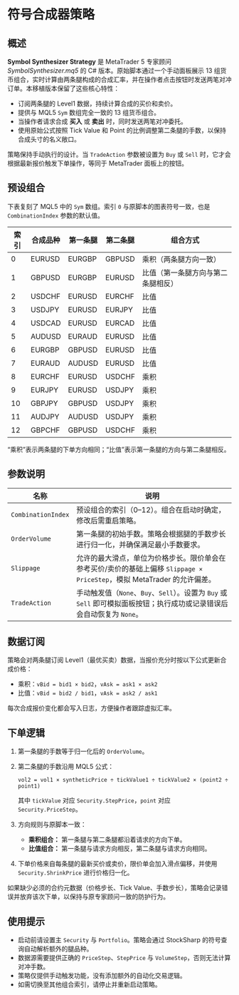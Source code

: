 # 符号合成器策略

## 概述

**Symbol Synthesizer Strategy** 是 MetaTrader 5 专家顾问 *SymbolSynthesizer.mq5* 的 C# 版本。原始脚本通过一个手动面板展示 13 组货币组合，实时计算由两条腿构成的合成汇率，并在操作者点击按钮时发送两笔对冲订单。本移植版本保留了这些核心特性：

* 订阅两条腿的 Level1 数据，持续计算合成的买价和卖价。
* 提供与 MQL5 `Sym` 数组完全一致的 13 组货币组合。
* 当操作者请求合成 **买入** 或 **卖出** 时，同时发送两笔对冲委托。
* 使用原始公式按照 Tick Value 和 Point 的比例调整第二条腿的手数，以保持合成头寸的名义敞口。

策略保持手动执行的设计。当 `TradeAction` 参数被设置为 `Buy` 或 `Sell` 时，它才会根据最新报价触发下单操作，等同于 MetaTrader 面板上的按钮。

## 预设组合

下表复刻了 MQL5 中的 `Sym` 数组。索引 `0` 与原脚本的图表符号一致，也是 `CombinationIndex` 参数的默认值。

| 索引 | 合成品种 | 第一条腿 | 第二条腿 | 组合方式 |
|------|----------|----------|----------|----------|
| 0 | EURUSD | EURGBP | GBPUSD | 乘积（两条腿方向一致） |
| 1 | GBPUSD | EURGBP | EURUSD | 比值（第一条腿方向与第二条腿相反） |
| 2 | USDCHF | EURUSD | EURCHF | 比值 |
| 3 | USDJPY | EURUSD | EURJPY | 比值 |
| 4 | USDCAD | EURUSD | EURCAD | 比值 |
| 5 | AUDUSD | EURAUD | EURUSD | 比值 |
| 6 | EURGBP | GBPUSD | EURUSD | 比值 |
| 7 | EURAUD | AUDUSD | EURUSD | 比值 |
| 8 | EURCHF | EURUSD | USDCHF | 乘积 |
| 9 | EURJPY | EURUSD | USDJPY | 乘积 |
| 10 | GBPJPY | GBPUSD | USDJPY | 乘积 |
| 11 | AUDJPY | AUDUSD | USDJPY | 乘积 |
| 12 | GBPCHF | GBPUSD | USDCHF | 乘积 |

“乘积”表示两条腿的下单方向相同；“比值”表示第一条腿的方向与第二条腿相反。

## 参数说明

| 名称 | 说明 |
|------|------|
| `CombinationIndex` | 预设组合的索引（0–12）。组合在启动时确定，修改后需重启策略。 |
| `OrderVolume` | 第一条腿的初始手数。策略会根据腿的手数步长进行归一化，并确保满足最小手数要求。 |
| `Slippage` | 允许的最大滑点，单位为价格步长。限价单会在参考买价/卖价的基础上偏移 `Slippage × PriceStep`，模拟 MetaTrader 的允许偏差。 |
| `TradeAction` | 手动触发值（`None`、`Buy`、`Sell`）。设置为 `Buy` 或 `Sell` 即可模拟面板按钮；执行成功或记录错误后会自动恢复为 `None`。 |

## 数据订阅

策略会对两条腿订阅 Level1（最优买卖）数据，当报价充分时按以下公式更新合成价格：

* 乘积：`vBid = bid1 × bid2`，`vAsk = ask1 × ask2`
* 比值：`vBid = bid2 / bid1`，`vAsk = ask2 / ask1`

每次合成报价变化都会写入日志，方便操作者跟踪虚拟汇率。

## 下单逻辑

1. 第一条腿的手数等于归一化后的 `OrderVolume`。
2. 第二条腿的手数沿用 MQL5 公式：
   
   `vol2 = vol1 × syntheticPrice ÷ tickValue1 ÷ tickValue2 × (point2 ÷ point1)`
   
   其中 `tickValue` 对应 `Security.StepPrice`，`point` 对应 `Security.PriceStep`。
3. 方向规则与原脚本一致：
   * **乘积组合：** 第一条腿与第二条腿都沿着请求的方向下单。
   * **比值组合：** 第一条腿与请求方向相反，第二条腿与请求方向相同。
4. 下单价格来自每条腿的最新买价或卖价，限价单会加入滑点偏移，并使用 `Security.ShrinkPrice` 进行价格归一化。

如果缺少必须的合约元数据（价格步长、Tick Value、手数步长），策略会记录错误并放弃该次下单，以保持与原专家顾问一致的防护行为。

## 使用提示

* 启动前请设置主 `Security` 与 `Portfolio`。策略会通过 StockSharp 的符号查询自动解析额外的腿品种。
* 数据源需要提供正确的 `PriceStep`、`StepPrice` 与 `VolumeStep`，否则无法计算对冲手数。
* 策略仅提供手动触发功能，没有添加额外的自动化交易逻辑。
* 如需切换至其他组合索引，请停止并重新启动策略。
